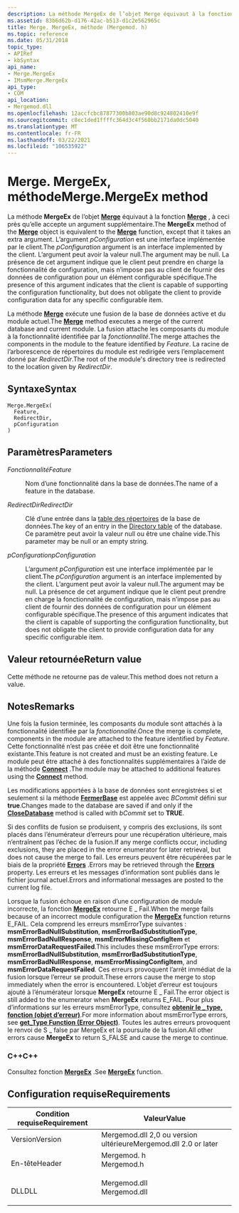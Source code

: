 ```yaml
---
description: La méthode MergeEx de l’objet Merge équivaut à la fonction Merge, à ceci près qu’elle accepte un argument supplémentaire.
ms.assetid: 83b6d62b-d176-42ac-b513-d1c2e562965c
title: Merge. MergeEx, méthode (Mergemod. h)
ms.topic: reference
ms.date: 05/31/2018
topic_type:
- APIRef
- kbSyntax
api_name:
- Merge.MergeEx
- IMsmMerge.MergeEx
api_type:
- COM
api_location:
- Mergemod.dll
ms.openlocfilehash: 12accfcbc87877300b803ae90d8c924802410e9f
ms.sourcegitcommit: c8ec1ded1ffffc364d3c4f560bb2171da0dc5040
ms.translationtype: MT
ms.contentlocale: fr-FR
ms.lasthandoff: 03/22/2021
ms.locfileid: "106535922"
---
```

# <a name="mergemergeex-method"></a><span data-ttu-id="14ee6-103">Merge. MergeEx, méthode</span><span class="sxs-lookup"><span data-stu-id="14ee6-103">Merge.MergeEx method</span></span>

<span data-ttu-id="14ee6-104">La méthode **MergeEx** de l’objet [**Merge**](merge-object.md) équivaut à la fonction [**Merge**](/windows/win32/api/mergemod/nf-mergemod-imsmmerge-merge) , à ceci près qu’elle accepte un argument supplémentaire.</span><span class="sxs-lookup"><span data-stu-id="14ee6-104">The **MergeEx** method of the [**Merge**](merge-object.md) object is equivalent to the [**Merge**](/windows/win32/api/mergemod/nf-mergemod-imsmmerge-merge) function, except that it takes an extra argument.</span></span> <span data-ttu-id="14ee6-105">L’argument *pConfiguration* est une interface implémentée par le client.</span><span class="sxs-lookup"><span data-stu-id="14ee6-105">The *pConfiguration* argument is an interface implemented by the client.</span></span> <span data-ttu-id="14ee6-106">L’argument peut avoir la valeur null.</span><span class="sxs-lookup"><span data-stu-id="14ee6-106">The argument may be null.</span></span> <span data-ttu-id="14ee6-107">La présence de cet argument indique que le client peut prendre en charge la fonctionnalité de configuration, mais n’impose pas au client de fournir des données de configuration pour un élément configurable spécifique.</span><span class="sxs-lookup"><span data-stu-id="14ee6-107">The presence of this argument indicates that the client is capable of supporting the configuration functionality, but does not obligate the client to provide configuration data for any specific configurable item.</span></span>

<span data-ttu-id="14ee6-108">La méthode [**Merge**](merge-merge.md) exécute une fusion de la base de données active et du module actuel.</span><span class="sxs-lookup"><span data-stu-id="14ee6-108">The [**Merge**](merge-merge.md) method executes a merge of the current database and current module.</span></span> <span data-ttu-id="14ee6-109">La fusion attache les composants du module à la fonctionnalité identifiée par la *fonctionnalité*.</span><span class="sxs-lookup"><span data-stu-id="14ee6-109">The merge attaches the components in the module to the feature identified by *Feature*.</span></span> <span data-ttu-id="14ee6-110">La racine de l’arborescence de répertoires du module est redirigée vers l’emplacement donné par *RedirectDir*.</span><span class="sxs-lookup"><span data-stu-id="14ee6-110">The root of the module's directory tree is redirected to the location given by *RedirectDir*.</span></span>

## <a name="syntax"></a><span data-ttu-id="14ee6-111">Syntaxe</span><span class="sxs-lookup"><span data-stu-id="14ee6-111">Syntax</span></span>


```JScript
Merge.MergeEx(
  Feature,
  RedirectDir,
  pConfiguration
)
```



## <a name="parameters"></a><span data-ttu-id="14ee6-112">Paramètres</span><span class="sxs-lookup"><span data-stu-id="14ee6-112">Parameters</span></span>

<dl> <dt>

<span data-ttu-id="14ee6-113">*Fonctionnalité*</span><span class="sxs-lookup"><span data-stu-id="14ee6-113">*Feature*</span></span> 
</dt> <dd>

<span data-ttu-id="14ee6-114">Nom d’une fonctionnalité dans la base de données.</span><span class="sxs-lookup"><span data-stu-id="14ee6-114">The name of a feature in the database.</span></span>

</dd> <dt>

<span data-ttu-id="14ee6-115">*RedirectDir*</span><span class="sxs-lookup"><span data-stu-id="14ee6-115">*RedirectDir*</span></span> 
</dt> <dd>

<span data-ttu-id="14ee6-116">Clé d’une entrée dans la [table des répertoires](directory-table.md) de la base de données.</span><span class="sxs-lookup"><span data-stu-id="14ee6-116">The key of an entry in the [Directory table](directory-table.md) of the database.</span></span> <span data-ttu-id="14ee6-117">Ce paramètre peut avoir la valeur null ou être une chaîne vide.</span><span class="sxs-lookup"><span data-stu-id="14ee6-117">This parameter may be null or an empty string.</span></span>

</dd> <dt>

<span data-ttu-id="14ee6-118">*pConfiguration*</span><span class="sxs-lookup"><span data-stu-id="14ee6-118">*pConfiguration*</span></span> 
</dt> <dd>

<span data-ttu-id="14ee6-119">L’argument *pConfiguration* est une interface implémentée par le client.</span><span class="sxs-lookup"><span data-stu-id="14ee6-119">The *pConfiguration* argument is an interface implemented by the client.</span></span> <span data-ttu-id="14ee6-120">L’argument peut avoir la valeur null.</span><span class="sxs-lookup"><span data-stu-id="14ee6-120">The argument may be null.</span></span> <span data-ttu-id="14ee6-121">La présence de cet argument indique que le client peut prendre en charge la fonctionnalité de configuration, mais n’impose pas au client de fournir des données de configuration pour un élément configurable spécifique.</span><span class="sxs-lookup"><span data-stu-id="14ee6-121">The presence of this argument indicates that the client is capable of supporting the configuration functionality, but does not obligate the client to provide configuration data for any specific configurable item.</span></span>

</dd> </dl>

## <a name="return-value"></a><span data-ttu-id="14ee6-122">Valeur retournée</span><span class="sxs-lookup"><span data-stu-id="14ee6-122">Return value</span></span>

<span data-ttu-id="14ee6-123">Cette méthode ne retourne pas de valeur.</span><span class="sxs-lookup"><span data-stu-id="14ee6-123">This method does not return a value.</span></span>

## <a name="remarks"></a><span data-ttu-id="14ee6-124">Notes</span><span class="sxs-lookup"><span data-stu-id="14ee6-124">Remarks</span></span>

<span data-ttu-id="14ee6-125">Une fois la fusion terminée, les composants du module sont attachés à la fonctionnalité identifiée par la *fonctionnalité*.</span><span class="sxs-lookup"><span data-stu-id="14ee6-125">Once the merge is complete, components in the module are attached to the feature identified by *Feature*.</span></span> <span data-ttu-id="14ee6-126">Cette fonctionnalité n’est pas créée et doit être une fonctionnalité existante.</span><span class="sxs-lookup"><span data-stu-id="14ee6-126">This feature is not created and must be an existing feature.</span></span> <span data-ttu-id="14ee6-127">Le module peut être attaché à des fonctionnalités supplémentaires à l’aide de la méthode [**Connect**](merge-connect.md) .</span><span class="sxs-lookup"><span data-stu-id="14ee6-127">The module may be attached to additional features using the [**Connect**](merge-connect.md) method.</span></span>

<span data-ttu-id="14ee6-128">Les modifications apportées à la base de données sont enregistrées si et seulement si la méthode [**FermerBase**](merge-closedatabase.md) est appelée avec *BCommit* défini sur **true**.</span><span class="sxs-lookup"><span data-stu-id="14ee6-128">Changes made to the database are saved if and only if the [**CloseDatabase**](merge-closedatabase.md) method is called with *bCommit* set to **TRUE**.</span></span>

<span data-ttu-id="14ee6-129">Si des conflits de fusion se produisent, y compris des exclusions, ils sont placés dans l’énumérateur d’erreurs pour une récupération ultérieure, mais n’entraînent pas l’échec de la fusion.</span><span class="sxs-lookup"><span data-stu-id="14ee6-129">If any merge conflicts occur, including exclusions, they are placed in the error enumerator for later retrieval, but does not cause the merge to fail.</span></span> <span data-ttu-id="14ee6-130">Les erreurs peuvent être récupérées par le biais de la propriété [**Errors**](merge-errors.md) .</span><span class="sxs-lookup"><span data-stu-id="14ee6-130">Errors may be retrieved through the [**Errors**](merge-errors.md) property.</span></span> <span data-ttu-id="14ee6-131">Les erreurs et les messages d’information sont publiés dans le fichier journal actuel.</span><span class="sxs-lookup"><span data-stu-id="14ee6-131">Errors and informational messages are posted to the current log file.</span></span>

<span data-ttu-id="14ee6-132">Lorsque la fusion échoue en raison d’une configuration de module incorrecte, la fonction [**MergeEx**](/windows/desktop/api/Mergemod/nf-mergemod-imsmmerge2-mergeex) retourne E \_ Fail.</span><span class="sxs-lookup"><span data-stu-id="14ee6-132">When the merge fails because of an incorrect module configuration the [**MergeEx**](/windows/desktop/api/Mergemod/nf-mergemod-imsmmerge2-mergeex) function returns E\_FAIL.</span></span> <span data-ttu-id="14ee6-133">Cela comprend les erreurs msmErrorType suivantes : **msmErrorBadNullSubstitution**, **msmErrorBadSubstitutionType**, **msmErrorBadNullResponse**, **msmErrorMissingConfigItem** et **msmErrorDataRequestFailed**.</span><span class="sxs-lookup"><span data-stu-id="14ee6-133">This includes these msmErrorType errors: **msmErrorBadNullSubstitution**, **msmErrorBadSubstitutionType**, **msmErrorBadNullResponse**, **msmErrorMissingConfigItem**, and **msmErrorDataRequestFailed**.</span></span> <span data-ttu-id="14ee6-134">Ces erreurs provoquent l’arrêt immédiat de la fusion lorsque l’erreur se produit.</span><span class="sxs-lookup"><span data-stu-id="14ee6-134">These errors cause the merge to stop immediately when the error is encountered.</span></span> <span data-ttu-id="14ee6-135">L’objet d’erreur est toujours ajouté à l’énumérateur lorsque **MergeEx** retourne E \_ Fail.</span><span class="sxs-lookup"><span data-stu-id="14ee6-135">The error object is still added to the enumerator when **MergeEx** returns E\_FAIL.</span></span> <span data-ttu-id="14ee6-136">Pour plus d’informations sur les erreurs msmErrorType, consultez [**obtenir le \_ type, fonction (objet d’erreur)**](/windows/win32/api/mergemod/nf-mergemod-imsmerror-get_type).</span><span class="sxs-lookup"><span data-stu-id="14ee6-136">For more information about msmErrorType errors, see [**get\_Type Function (Error Object)**](/windows/win32/api/mergemod/nf-mergemod-imsmerror-get_type).</span></span> <span data-ttu-id="14ee6-137">Toutes les autres erreurs  provoquent le renvoi de S \_ false par MergeEx et la poursuite de la fusion.</span><span class="sxs-lookup"><span data-stu-id="14ee6-137">All other errors cause **MergeEx** to return S\_FALSE and cause the merge to continue.</span></span>

### <a name="c"></a><span data-ttu-id="14ee6-138">C++</span><span class="sxs-lookup"><span data-stu-id="14ee6-138">C++</span></span>

<span data-ttu-id="14ee6-139">Consultez fonction [**MergeEx**](/windows/desktop/api/Mergemod/nf-mergemod-imsmmerge2-mergeex) .</span><span class="sxs-lookup"><span data-stu-id="14ee6-139">See [**MergeEx**](/windows/desktop/api/Mergemod/nf-mergemod-imsmmerge2-mergeex) function.</span></span>

## <a name="requirements"></a><span data-ttu-id="14ee6-140">Configuration requise</span><span class="sxs-lookup"><span data-stu-id="14ee6-140">Requirements</span></span>



| <span data-ttu-id="14ee6-141">Condition requise</span><span class="sxs-lookup"><span data-stu-id="14ee6-141">Requirement</span></span> | <span data-ttu-id="14ee6-142">Valeur</span><span class="sxs-lookup"><span data-stu-id="14ee6-142">Value</span></span> |
|--------------------|-----------------------------------------------------------------------------------------|
| <span data-ttu-id="14ee6-143">Version</span><span class="sxs-lookup"><span data-stu-id="14ee6-143">Version</span></span><br/> | <span data-ttu-id="14ee6-144">Mergemod.dll 2,0 ou version ultérieure</span><span class="sxs-lookup"><span data-stu-id="14ee6-144">Mergemod.dll 2.0 or later</span></span><br/>                                                    |
| <span data-ttu-id="14ee6-145">En-tête</span><span class="sxs-lookup"><span data-stu-id="14ee6-145">Header</span></span><br/>  | <dl> <span data-ttu-id="14ee6-146"><dt>Mergemod. h</dt></span><span class="sxs-lookup"><span data-stu-id="14ee6-146"><dt>Mergemod.h</dt></span></span> </dl>   |
| <span data-ttu-id="14ee6-147">DLL</span><span class="sxs-lookup"><span data-stu-id="14ee6-147">DLL</span></span><br/>     | <dl> <span data-ttu-id="14ee6-148"><dt>Mergemod.dll</dt></span><span class="sxs-lookup"><span data-stu-id="14ee6-148"><dt>Mergemod.dll</dt></span></span> </dl> |



 

 
